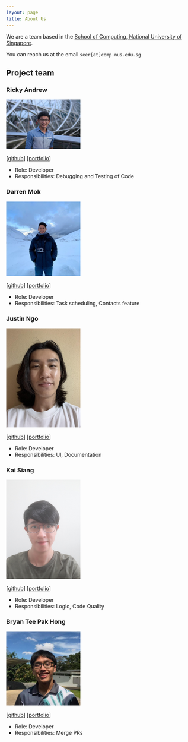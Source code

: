 ```yaml
---
layout: page
title: About Us
---
```


We are a team based in the [School of Computing, National University of Singapore](http://www.comp.nus.edu.sg).

You can reach us at the email `seer[at]comp.nus.edu.sg`

## Project team

### Ricky Andrew

<img src="images/ricky.png" width="200px">

[[github](https://github.com/rickyaandrew)]
[[portfolio](team/ricky.md)]

* Role: Developer
* Responsibilities: Debugging and Testing of Code

### Darren Mok

<img src="images/dmok.jpeg" width="200px">

[[github](https://github.com/mokdarren)]
[[portfolio](team/mokdarren.md)]

* Role: Developer
* Responsibilities: Task scheduling, Contacts feature

### Justin Ngo

<img src="images/whoisjustinngo.png" width="200px">

[[github](http://github.com/whoisjustinngo)]
[[portfolio](team/justin.md)]

* Role: Developer
* Responsibilities: UI, Documentation

### Kai Siang

<img src="images/kslui99.png" width="200px">

[[github](https://github.com/kslui99)]
[[portfolio](team/kaisiang.md)]

* Role: Developer
* Responsibilities: Logic, Code Quality

### Bryan Tee Pak Hong

<img src="images/bryantee.png" width="200px">

[[github](https://github.com/SpdPnd98)]
[[portfolio](team/bryantee.md)]

* Role: Developer
* Responsibilities: Merge PRs

